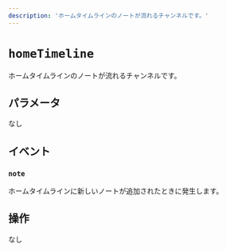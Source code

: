 ```yaml
---
description: 'ホームタイムラインのノートが流れるチャンネルです。'
---
```


# `homeTimeline`

ホームタイムラインのノートが流れるチャンネルです。

## パラメータ

なし

## イベント

### `note`

<MkSchemaViewer :schema="{
	$ref: 'misskey://Note'
}"/>

ホームタイムラインに新しいノートが追加されたときに発生します。

## 操作

なし
